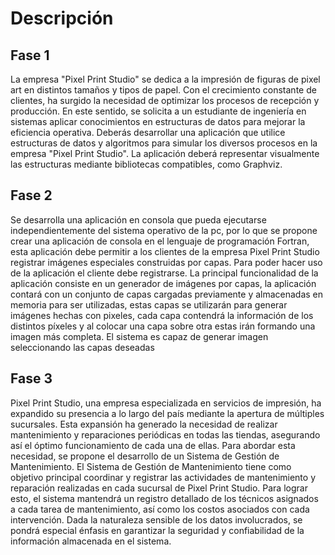 # Descripción

## Fase 1

La empresa "Pixel Print Studio" se dedica a la impresión de figuras de pixel art en distintos
tamaños y tipos de papel. Con el crecimiento constante de clientes, ha surgido la necesidad
de optimizar los procesos de recepción y producción. En este sentido, se solicita a un
estudiante de ingeniería en sistemas aplicar conocimientos en estructuras de datos para
mejorar la eficiencia operativa.
Deberás desarrollar una aplicación que utilice estructuras de datos y algoritmos para simular
los diversos procesos en la empresa "Pixel Print Studio". La aplicación deberá representar
visualmente las estructuras mediante bibliotecas compatibles, como Graphviz.

## Fase 2

Se desarrolla una aplicación en consola que pueda ejecutarse independientemente del
sistema operativo de la pc, por lo que se propone crear una aplicación de consola en el
lenguaje de programación Fortran, esta aplicación debe permitir a los clientes de la
empresa Pixel Print Studio registrar imágenes especiales construidas por capas. Para poder
hacer uso de la aplicación el cliente debe registrarse.
La principal funcionalidad de la aplicación consiste en un generador de imágenes
por capas, la aplicación contará con un conjunto de capas cargadas previamente y
almacenadas en memoria para ser utilizadas, estas capas se utilizarán para generar
imágenes hechas con pixeles, cada capa contendrá la información de los distintos
píxeles y al colocar una capa sobre otra estas irán formando una imagen más
completa.
El sistema es capaz de generar imagen seleccionando las capas deseadas

## Fase 3

Pixel Print Studio, una empresa especializada en servicios de impresión, ha expandido su
presencia a lo largo del país mediante la apertura de múltiples sucursales. Esta expansión
ha generado la necesidad de realizar mantenimiento y reparaciones periódicas en todas las
tiendas, asegurando así el óptimo funcionamiento de cada una de ellas. Para abordar esta
necesidad, se propone el desarrollo de un Sistema de Gestión de Mantenimiento.
El Sistema de Gestión de Mantenimiento tiene como objetivo principal coordinar y registrar
las actividades de mantenimiento y reparación realizadas en cada sucursal de Pixel Print
Studio. Para lograr esto, el sistema mantendrá un registro detallado de los técnicos
asignados a cada tarea de mantenimiento, así como los costos asociados con cada
intervención. Dada la naturaleza sensible de los datos involucrados, se pondrá especial
énfasis en garantizar la seguridad y confiabilidad de la información almacenada en el
sistema.
